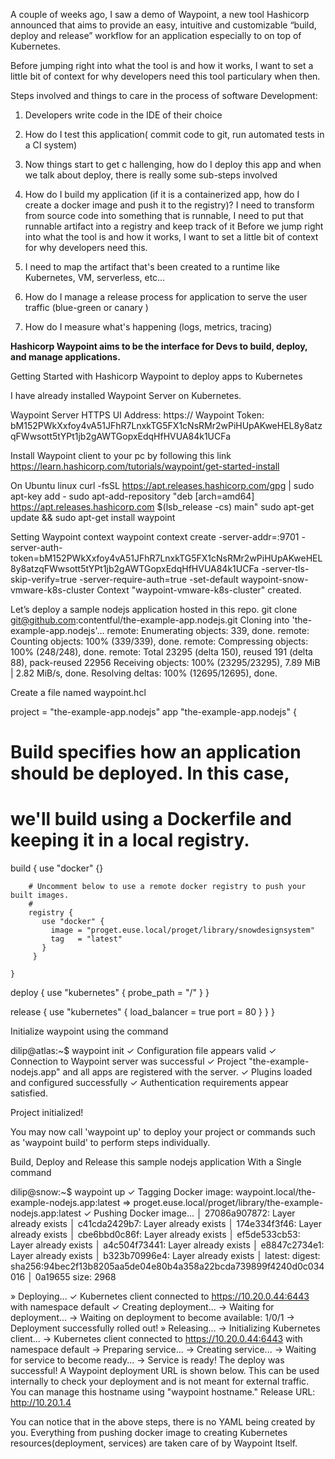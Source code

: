   A couple of weeks ago, I saw a demo of Waypoint, a new tool Hashicorp announced that aims to provide an easy, intuitive and customizable “build, deploy and release” workflow for an application especially to on top of Kubernetes.


Before jumping right into what the tool is and how it works, I want to set a little bit of context for why developers need this tool particulary when then. 

Steps involved and things to care in the process of software Development:

1. Developers write code in the IDE of their choice

2. How do I test this application( commit code to git, run automated  tests in a CI system)

3. Now things start to get c
   hallenging, how do I deploy this app  and when we talk about deploy, there is really some sub-steps involved

4. How do I build my application (if it is a containerized app, how do I create a docker image and push it to the registry)?  I need to transform from source code into something that is runnable, I need to put that runnable artifact into a registry and keep track of it Before we jump right into what the tool is and how it works, I want to set a little bit of context for why developers need this.

5. I need to map the artifact that's been created to a runtime like Kubernetes, VM, serverless, etc…

6. How do I manage a release process for application to serve the user traffic (blue-green  or canary )

7. How do I measure what's happening (logs, metrics, tracing)

**Hashicorp Waypoint aims to be the interface for Devs to build, deploy, and manage applications.**


Getting Started with Hashicorp Waypoint to deploy apps to Kubernetes

I have already installed Waypoint Server on Kubernetes. 

Waypoint  Server HTTPS UI Address: https://<Waypoint IP address >
Waypoint Token: bM152PWkXxfoy4vA51JFhR7LnxkTG5FX1cNsRMr2wPiHUpAKweHEL8y8atzqFWwsott5tYPt1jb2gAWTGopxEdqHfHVUA84k1UCFa

Install Waypoint client to your pc by following this link https://learn.hashicorp.com/tutorials/waypoint/get-started-install

On Ubuntu linux
curl -fsSL https://apt.releases.hashicorp.com/gpg | sudo apt-key add -
sudo apt-add-repository "deb [arch=amd64] https://apt.releases.hashicorp.com $(lsb_release -cs) main"
sudo apt-get update && sudo apt-get install waypoint

Setting Waypoint context
waypoint context create -server-addr=<waypoint IP address>:9701  -server-auth-token=bM152PWkXxfoy4vA51JFhR7LnxkTG5FX1cNsRMr2wPiHUpAKweHEL8y8atzqFWwsott5tYPt1jb2gAWTGopxEdqHfHVUA84k1UCFa -server-tls-skip-verify=true  -server-require-auth=true  -set-default waypoint-snow-vmware-k8s-cluster
Context "waypoint-vmware-k8s-cluster" created.

Let’s deploy a sample nodejs application hosted in this repo.
git clone git@github.com:contentful/the-example-app.nodejs.git
Cloning into 'the-example-app.nodejs'...
remote: Enumerating objects: 339, done.
remote: Counting objects: 100% (339/339), done.
remote: Compressing objects: 100% (248/248), done.
remote: Total 23295 (delta 150), reused 191 (delta 88), pack-reused 22956
Receiving objects: 100% (23295/23295), 7.89 MiB | 2.82 MiB/s, done.
Resolving deltas: 100% (12695/12695), done.

Create a file named waypoint.hcl

project = "the-example-app.nodejs"
app "the-example-app.nodejs" {
# Build specifies how an application should be deployed. In this case,
# we'll build using a Dockerfile and keeping it in a local registry.
build {
use "docker" {}

        # Uncomment below to use a remote docker registry to push your built images.
        #
        registry {
           use "docker" {
             image = "proget.euse.local/proget/library/snowdesignsystem"
             tag   = "latest"
           }
         }

    }
deploy {
use "kubernetes" {
probe_path = "/"
}
}

release {
use "kubernetes" {
load_balancer = true
port          = 80
}
}
}


Initialize waypoint using the command


dilip@atlas:~$ waypoint init
✓ Configuration file appears valid
✓ Connection to Waypoint server was successful
✓ Project "the-example-nodejs.app" and all apps are registered with the server.
✓ Plugins loaded and configured successfully
✓ Authentication requirements appear satisfied.

Project initialized!

You may now call 'waypoint up' to deploy your project or
commands such as 'waypoint build' to perform steps individually.

Build, Deploy and Release this sample nodejs application With a Single command

dilip@snow:~$ waypoint up
✓ Tagging Docker image: waypoint.local/the-example-nodejs.app:latest =>
proget.euse.local/proget/library/the-example-nodejs.app:latest
✓ Pushing Docker image...
│ 27086a907872: Layer already exists
│ c41cda2429b7: Layer already exists
│ 174e334f3f46: Layer already exists
│ cbe6bbd0c86f: Layer already exists
│ ef5de533cb53: Layer already exists
│ a4c504f73441: Layer already exists
│ e8847c2734e1: Layer already exists
│ b323b70996e4: Layer already exists
│ latest: digest: sha256:94bec2f13b8205aa5de04e80b4a358a22bcda739899f4240d0c034016
│ 0a19655 size: 2968

» Deploying...
✓ Kubernetes client connected to https://10.20.0.44:6443 with namespace default
✓ Creating deployment...
-> Waiting for deployment...
-> Waiting on deployment to become available: 1/0/1
-> Deployment successfully rolled out!
» Releasing...
-> Initializing Kubernetes client...
-> Kubernetes client connected to https://10.20.0.44:6443 with namespace default
-> Preparing service...
-> Creating service...
-> Waiting for service to become ready...
-> Service is ready!
The deploy was successful! A Waypoint deployment URL is shown below. This
can be used internally to check your deployment and is not meant for external
traffic. You can manage this hostname using "waypoint hostname."
Release URL: http://10.20.1.4



You can notice that in the above steps, there is no YAML being created by you. Everything from pushing docker image to creating Kubernetes resources(deployment, services) are taken care of by  Waypoint Itself.














